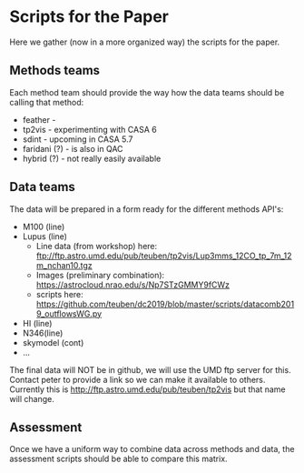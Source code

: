 # Scripts for the Paper

Here we gather (now in a more organized way) the scripts for the paper.

## Methods teams

Each method team should provide the way how the data teams should be calling that method:

   * feather - 
   * tp2vis - experimenting with CASA 6
   * sdint - upcoming in CASA 5.7
   * faridani (?) - is also in QAC
   * hybrid (?) - not really easily available

## Data teams

The data will be prepared in a form ready for the different methods API's:

   * M100 (line)
   * Lupus (line)
        - Line data (from workshop) here: ftp://ftp.astro.umd.edu/pub/teuben/tp2vis/Lup3mms_12CO_tp_7m_12m_nchan10.tgz
        - Images (preliminary combination): https://astrocloud.nrao.edu/s/Np7STzGMMY9fCWz
        - scripts here: https://github.com/teuben/dc2019/blob/master/scripts/datacomb2019_outflowsWG.py
   * HI (line)
   * N346(line)
   * skymodel (cont)
   * ...

The final data will NOT be in github, we will use the UMD ftp server for this. Contact peter to provide
a link so we can make it available to others. Currently this is http://ftp.astro.umd.edu/pub/teuben/tp2vis
but that name will change.

## Assessment

Once we have a uniform way to combine data across methods and data, the
assessment scripts should be able to compare this matrix.
